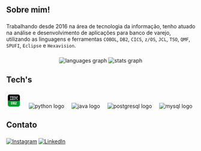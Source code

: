 <h2 align="left">Sobre mim!</h2>

###

Trabalhando desde 2016 na área de tecnologia da informação, tenho atuado na análise e desenvolvimento 
de aplicações para banco de varejo, utilizando as linguagens e ferramentas `COBOL`, `DB2`, `CICS`, `z/OS`, `JCL`, `TSO`, `QMF`, `SPUFI`, `Eclipse` e `Hexavision`.

###

<div align="center">
  <img src="https://github-readme-stats.vercel.app/api/top-langs?username=rdilimas&locale=pt-br&hide_title=false&layout=compact&card_width=320&langs_count=5&theme=dark&hide_border=false&order=2" height="150" alt="languages graph"  />
  <img src="https://github-readme-stats.vercel.app/api?username=rdilimas&hide_title=false&hide_rank=false&show_icons=true&include_all_commits=true&count_private=true&disable_animations=false&theme=dark&locale=pt-br&hide_border=false&order=1" height="150" alt="stats graph"  />
</div>

###

###

<h2 align="left">Tech's</h2>

###

<div align="left">
  
  <img src="https://raw.githubusercontent.com/rdilimas/rdilimas/refs/heads/main/images/db2.png" height="40"/>
  <img width="12" />
  <img src="https://skillicons.dev/icons?i=py" height="40" alt="python logo"  />
  <img width="12" />
  <img src="https://skillicons.dev/icons?i=java" height="40" alt="java logo"  />
  <img width="12" />
  <img src="https://skillicons.dev/icons?i=postgres" height="40" alt="postgresql logo"  />
  <img width="12" />
  <img src="https://skillicons.dev/icons?i=mysql" height="40" alt="mysql logo"  />
  
            
  
</div>

###

<h2 align="left">Contato</h2>

###

[![Instagram](https://img.shields.io/badge/-Instagram-%23E4405F?style=for-the-badge&logo=instagram&logoColor=white)](https://www.instagram.com/robsondilima/)
[![LinkedIn](https://img.shields.io/badge/LinkedIn-0077B5?style=for-the-badge&logo=linkedin&logoColor=white)](https://www.linkedin.com/in/robson-lima-64990b68/) 
